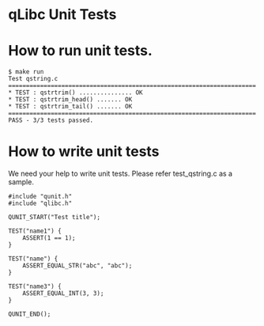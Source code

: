 qLibc Unit Tests
================

# How to run unit tests.

```
$ make run
Test qstring.c
======================================================================
* TEST : qstrtrim() ............... OK
* TEST : qstrtrim_head() ....... OK
* TEST : qstrtrim_tail() ....... OK
======================================================================
PASS - 3/3 tests passed.
```

# How to write unit tests

We need your help to write unit tests. Please refer test_qstring.c as a sample.

```
#include "qunit.h"
#include "qlibc.h"

QUNIT_START("Test title");

TEST("name1") {
    ASSERT(1 == 1);
}

TEST("name") {
    ASSERT_EQUAL_STR("abc", "abc");
}

TEST("name3") {
    ASSERT_EQUAL_INT(3, 3);
}

QUNIT_END();
```

